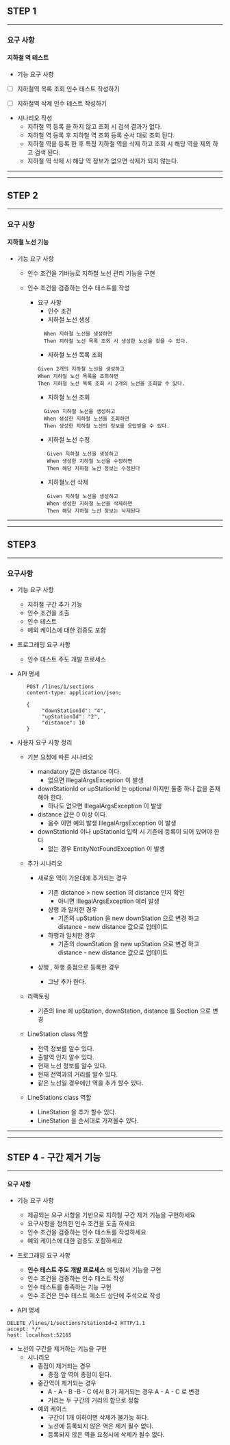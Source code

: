 ## STEP 1 

------------

### 요구 사항
#### 지하철 역 테스트 
- 기능 요구 사항 
- [ ] 지하철역 목록 조회 인수 테스트 작성하기
- [ ] 지하철역 삭제 인수 테스트 작성하기


- 시나리오 작성
  - 지하철 역 등록 을 하지 않고 조회 시 검색 결과가 없다. 
  - 지하철 역 등록 후 지하철 역 조회 등록 순서 대로 조회 된다.
  - 지하철 역을 등록 한 후 특정 지하철 역을 삭제 하고 조회 시 해당 역을 제외 하고 검색 된다.
  - 지하철 역 삭제 시 해당 역 정보가 없으면 삭제가 되지 않는다.


------------
------------
## STEP 2

--------------

### 요구 사항
#### 지하철 노선 기능
- 기능 요구 사항
  - 인수 조건을 기바능로 지하철 노선 관리 기능을 구현
  - 인수 조건을 검증하는 인수 테스트를 작성

    - 요구 사항
      - 인수 조건
      - 지하철 노선 생성
      ```text
        When 지하철 노선을 생성하면
        Then 지하철 노선 목록 조회 시 생성한 노선을 찾을 수 있다.
      ```
      - 자하철 노선 목록 조회
      ```text
      Given 2개의 지하철 노선을 생성하고
      When 지하철 노선 목록을 조회하면
      Then 지하철 노선 목록 조회 시 2개의 노선을 조회할 수 있다.
      ```
      - 지하철 노선 조회
      ```text
        Given 지하철 노선을 생성하고
        When 생성한 지하철 노선을 조회하면
        Then 생성한 지하철 노선의 정보를 응답받을 수 있다.
      ```
      - 지하철 노선 수정
      ```text
         Given 지하철 노선을 생성하고
         When 생성한 지하철 노선을 수정하면
         Then 해당 지하철 노선 정보는 수정된다
      ```
      - 지하철노선 삭제
      ```text
         Given 지하철 노선을 생성하고
         When 생성한 지하철 노선을 삭제하면
         Then 해당 지하철 노선 정보는 삭제된다
      ```
      
------------------------
-----------------------
## STEP3

_______________________

### 요구사항
- 기능 요구 사항
  - 지하철 구간 추가 기능 
  - 인수 조건을 조출
  - 인수 테스트 
  - 예외 케이스에 대한 검증도 포함

- 프로그래밍 요구 사항
  - 인수 테스트 주도 개발 프로세스 


- API 명세
  ```http request
     POST /lines/1/sections
     content-type: application/json;
     
     {
          "downStationId": "4",
          "upStationId": "2",
          "distance": 10
     }
  ```
- 사용자 요구 사항 정리 
  - 기본 요청에 따른 시나리오 
    - mandatory 값은 distance 이다.
      - 없으면 IllegalArgsException 이 발생
    - downStationId or upStationId 는 optional 이지만 둘중 하나 값을 존재 해야 한다.
      - 하나도 없으면 IllegalArgsException 이 발생 
    - distance 값은 0 이상 이다.
      - 음수 이면 예외 발생 IllegalArgsException 이 발생
    - downStationId 이나 upStationId 입력 시 기존에 등록이 되어 있어야 한다
      - 없는 경우 EntityNotFoundException 이 발생
  
  - 추가 시나리오 
    - 새로운 역이 가운데에 추가되는 경우
      - 기존 distance  > new section 의 distance 인지 확인
        - 아니면 IllegalArgsException 에러 발생
      - 상행 과 일치한 경우 
        - 기존의 upStation 을 new downStation 으로 변경 하고 distance - new distance 값으로 업데이트 
      - 하행과 일치한 경우 
        - 기존의 downStation 을 new upStation 으로 변경 하고  distance - new distance 값으로 업데이트
    
    - 상행 , 하행 종점으로 등록한 경우
      - 그냥 추가 한다.
  
  - 리팩토링
    - 기존의 line 에 upStation, downStation, distance 를 Section 으로 변경
  
  - LineStation class 역할
    - 전역 정보를 알수 있다.
    - 출발역 인지 알수 있다.
    - 현재 노선 정보를 알수 있다.
    - 현재 전역과의 거리를 알수 있다.
    - 같은 노선일 경우에만 역을 추가 할수 있다.
  
  - LineStations class 역할
    - LineStation 을 추가 할수 있다.
    - LineStation 을 순서대로 가져올수 있다.

--------------
--------------
## STEP 4 - 구간 제거 기능

--------------
#### 요구 사항
- 기능 요구 사항 
  - 제공되는 요구 사항을 기반으로 지하철 구간 제거 기능을 구현하세요 
  - 요구사항을 정의한 인수 조건을 도출 하세요
  - 인수 조건을 검증하는 인수 테스트를 작성하세요
  - 예외 케이스에 대한 검증도 포함하세요

- 프로그래밍 요구 사항
  - __인수 테스트 주도 개발 프로세스__ 에 맞춰서 기능을 구현
  - 인수 조건을 검증하는 인수 테스트 작성
  - 인수 테스트를 충족하는 기능 구현
  - 인수 조건은 인수 테스트 메소드 상단에 주석으로 작성

- API 명세 
```http request
DELETE /lines/1/sections?stationId=2 HTTP/1.1
accept: */*
host: localhost:52165
```

- 노선의 구간을 제거하는 기능을 구현
  - 시나리오 
    - 종점이 제거되는 경우 
      - 종점 앞 역이 종점이 된다.
    - 중간역이 제거되는 경우 
      - A - A - B -B -  C 에서 B 가 제거되는 경우 A - A - C 로 변경 
      - 거리는 두 구간의 거리의 합으로 정함 
    - 예외 케이스 
      - 구간이 1개 이하이면 삭제가 불가능 하다.
      - 노선에 등록되지 않은 역은 제거 될수 없다.
      - 등록되지 않은 역을 요청시에 삭제가 될수 없다.

